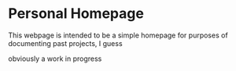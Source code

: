 # Personal Homepage

This webpage is intended to be a simple homepage for purposes of documenting
past projects, I guess

obviously a work in progress
